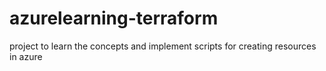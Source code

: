# azurelearning-terraform
project to learn the concepts and implement scripts for creating resources in azure
